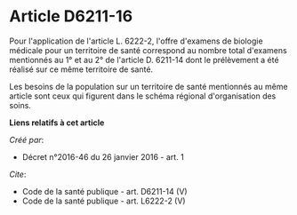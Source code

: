 # Article D6211-16

Pour l'application de l'article L. 6222-2, l'offre d'examens de biologie médicale pour un territoire de santé correspond au
nombre total d'examens mentionnés au 1° et au 2° de l'article D. 6211-14 dont le prélèvement a été réalisé sur ce même
territoire de santé. 

Les besoins de la population sur un territoire de santé mentionnés au même article sont ceux qui figurent dans le schéma
régional d'organisation des soins.

**Liens relatifs à cet article**

_Créé par_:

  - Décret n°2016-46 du 26 janvier 2016 - art. 1

_Cite_:

  - Code de la santé publique - art. D6211-14 (V)
  - Code de la santé publique - art. L6222-2 (V)
